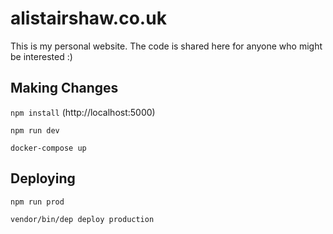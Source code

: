 # alistairshaw.co.uk
This is my personal website. The code is shared here for anyone who might be interested :)

## Making Changes

`npm install` (http://localhost:5000)

`npm run dev`

`docker-compose up`

## Deploying

`npm run prod`

`vendor/bin/dep deploy production`